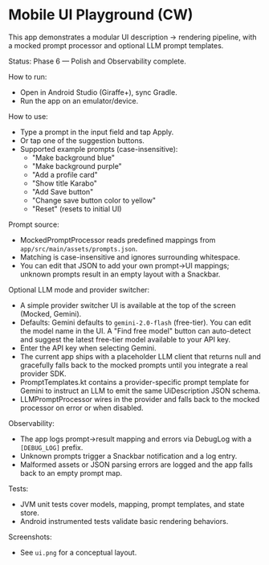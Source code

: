 # Mobile UI Playground (CW)

This app demonstrates a modular UI description → rendering pipeline, with a mocked prompt processor and optional LLM prompt templates.

Status: Phase 6 — Polish and Observability complete.

How to run:
- Open in Android Studio (Giraffe+), sync Gradle.
- Run the app on an emulator/device.

How to use:
- Type a prompt in the input field and tap Apply.
- Or tap one of the suggestion buttons.
- Supported example prompts (case-insensitive):
  - "Make background blue"
  - "Make background purple"
  - "Add a profile card"
  - "Show title Karabo"
  - "Add Save button"
  - "Change save button color to yellow"
  - "Reset" (resets to initial UI)

Prompt source:
- MockedPromptProcessor reads predefined mappings from `app/src/main/assets/prompts.json`.
- Matching is case-insensitive and ignores surrounding whitespace.
- You can edit that JSON to add your own prompt→UI mappings; unknown prompts result in an empty layout with a Snackbar.

Optional LLM mode and provider switcher:
- A simple provider switcher UI is available at the top of the screen (Mocked, Gemini).
- Defaults: Gemini defaults to `gemini-2.0-flash` (free-tier). You can edit the model name in the UI. A "Find free model" button can auto-detect and suggest the latest free-tier model available to your API key.
- Enter the API key when selecting Gemini.
- The current app ships with a placeholder LLM client that returns null and gracefully falls back to the mocked prompts until you integrate a real provider SDK.
- PromptTemplates.kt contains a provider-specific prompt template for Gemini to instruct an LLM to emit the same UiDescription JSON schema.
- LLMPromptProcessor wires in the provider and falls back to the mocked processor on error or when disabled.

Observability:
- The app logs prompt→result mapping and errors via DebugLog with a `[DEBUG_LOG]` prefix.
- Unknown prompts trigger a Snackbar notification and a log entry.
- Malformed assets or JSON parsing errors are logged and the app falls back to an empty prompt map.

Tests:
- JVM unit tests cover models, mapping, prompt templates, and state store.
- Android instrumented tests validate basic rendering behaviors.

Screenshots:
- See `ui.png` for a conceptual layout.
